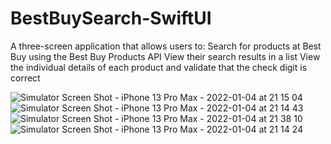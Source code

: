 # BestBuySearch-SwiftUI
A three-screen application that allows users to:  Search for products at Best Buy using the Best Buy Products API View their search results in a list View the individual details of each product and validate that the check digit is correct



![Simulator Screen Shot - iPhone 13 Pro Max - 2022-01-04 at 21 15 04](https://user-images.githubusercontent.com/1210247/148166087-21844775-ec4a-48db-ba80-c29a2998be69.png)
![Simulator Screen Shot - iPhone 13 Pro Max - 2022-01-04 at 21 14 43](https://user-images.githubusercontent.com/1210247/148166106-45b5f6e7-5a7d-4b9d-b248-c4cb1bba007f.png)
![Simulator Screen Shot - iPhone 13 Pro Max - 2022-01-04 at 21 38 10](https://user-images.githubusercontent.com/1210247/148166112-c2e324f7-23af-45b1-ae3d-0359ac726633.png)
![Simulator Screen Shot - iPhone 13 Pro Max - 2022-01-04 at 21 14 24](https://user-images.githubusercontent.com/1210247/148166190-bc6eb52f-4c12-46b3-b477-637feb0aa0ca.png)
